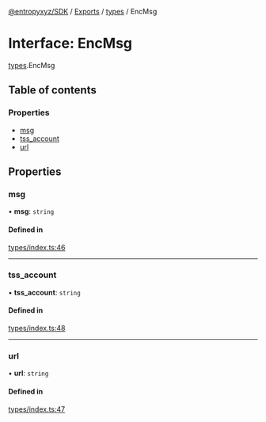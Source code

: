 [@entropyxyz/SDK](../README.md) / [Exports](../modules.md) / [types](../modules/types.md) / EncMsg

# Interface: EncMsg

[types](../modules/types.md).EncMsg

## Table of contents

### Properties

- [msg](types.EncMsg.md#msg)
- [tss\_account](types.EncMsg.md#tss_account)
- [url](types.EncMsg.md#url)

## Properties

### msg

• **msg**: `string`

#### Defined in

[types/index.ts:46](https://github.com/entropyxyz/SDK/blob/1c426d7/src/types/index.ts#L46)

___

### tss\_account

• **tss\_account**: `string`

#### Defined in

[types/index.ts:48](https://github.com/entropyxyz/SDK/blob/1c426d7/src/types/index.ts#L48)

___

### url

• **url**: `string`

#### Defined in

[types/index.ts:47](https://github.com/entropyxyz/SDK/blob/1c426d7/src/types/index.ts#L47)
